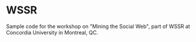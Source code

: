 # WSSR
Sample code for the workshop on "Mining the Social Web", part of WSSR at Concordia University in Montreal, QC.
